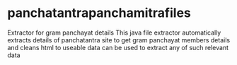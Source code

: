 # panchatantrapanchamitrafiles
Extractor for gram panchayat details
This java file extractor automatically extracts details of panchatantra site to get gram panchayat 
members details and cleans html to useable data can be used to extract any of such relevant data
